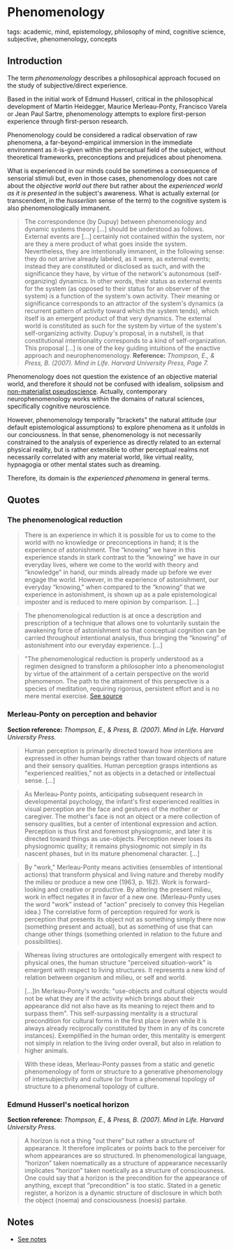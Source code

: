 
# Phenomenology

tags: academic, mind, epistemology, philosophy of mind,  cognitive science, subjective, phenomenology, concepts

## Introduction

The term *phenomenology* describes a philosophical approach focused on the study of subjective/direct experience. 

Based in the initial work of Edmund Husserl, critical in the philosophical development of Martin Heidegger, Maurice Merleau-Ponty, Francisco Varela or Jean Paul Sartre, phenomenology attempts to explore first-person experience through first-person research. 

Phenomenology could be considered a radical observation of raw phenomena, a far-beyond-empirical immersion in the immediate environment as it-is-given within the perceptual field of the subject, without theoretical frameworks, preconceptions and prejudices about phenomena. 

What is experienced in our minds could be sometimes a consequence of sensorial stimuli but, even in those cases, phenomenology does not care about the *objective world out there* but rather about the *experienced world as it is presented* in the subject's awareness. What is actually external (or transcendent, in the *husserlian* sense of the term) to the cognitive system is also phenomenologically immanent.  

> The correspondence (by Dupuy) between phenomenology and dynamic systems theory [...]  should be understood as follows. External events are [...] certainly not contained within the system, nor are they a mere product of what goes inside the system. Nevertheless, they are intentionally immanent, in the following sense: they do not arrive already labeled, as it were, as external events; instead they are constituted or disclosed as such, and with the significance they have, by virtue of the network's autonomous (self-organizing) dynamics. In other words, their status as external events for the system (as opposed to their status for an observer of the system) is a function of the system's own activity. Their meaning or significance corresponds to an attractor of the system's dynamics (a recurrent pattern of activity toward which the system tends), which itself is an emergent product of that very dynamics. The external world is constituted as such for the system by virtue of the system's self-organizing activity. Dupuy's proposal, in a nutshell, is that constitutional intentionality corresponds to a kind of self-organization. This proposal [...] is one of the key guiding intuitions of the enactive approach and neurophenomenology. **Reference:** <cite>Thompson, E., & Press, B. (2007). Mind in Life. Harvard University Press, Page 7.</cite>

Phenomenology does not question the existence of an objective material world, and therefore it should not be confused with idealism, solipsism and [non-materialist pseudoscience](https://rationalwiki.org/wiki/Non-materialist_neuroscience). Actually, contemporary neurophenomenology works within the domains of natural sciences, specifically cognitive neuroscience.

However, phenomenology temporally "brackets" the natural attitude (our default epistemological assumptions) to explore phenomena as it unfolds in our conciousness. In that sense, phenomenology is not necessarily constrained to the analysis of experience as directly related to an external physical reality, but is rather extensible to other perceptual realms not necessarily correlated with any material world, like virtual reality, hypnagogia or other mental states such as dreaming. 

Therefore, its domain is *the experienced phenomena* in general terms.


## Quotes

### The phenomenological reduction


> There is an experience in which it is possible for us to come to the world with no knowledge or preconceptions in hand; it is the experience of astonishment. The “knowing” we have in this experience stands in stark contrast to the “knowing” we have in our everyday lives, where we come to the world with theory and “knowledge” in hand, our minds already made up before we ever engage the world. However, in the experience of astonishment, our everyday “knowing,” when compared to the “knowing” that we experience in astonishment, is shown up as a pale epistemological imposter and is reduced to mere opinion by comparison. [...] 

> The phenomenological reduction is at once a description and prescription of a technique that allows one to voluntarily sustain the awakening force of astonishment so that conceptual cognition can be carried throughout intentional analysis, thus bringing the “knowing” of astonishment into our everyday experience. [...]

> "The phenomenological reduction is properly understood as a regimen designed to transform a philosopher into a phenomenologist by virtue of the attainment of a certain perspective on the world phenomenon. The path to the attainment of this perspective is a species of meditation, requiring rigorous, persistent effort and is no mere mental exercise. [See source](https://www.iep.utm.edu/phen-red/) 


### Merleau-Ponty on perception and behavior

**Section reference:** <cite>Thompson, E., & Press, B. (2007). Mind in Life. Harvard University Press.</cite> 

> Human perception is primarily directed toward how intentions are expressed in other human beings rather than toward objects of nature and their sensory qualities. Human perception grasps intentions as "experienced realities," not as objects in a detached or intellectual sense. [...]

> As Merleau-Ponty points, anticipating subsequent research in developmental psychology, the infant's first experienced realities in visual perception are the face and gestures of the mother or caregiver. The mother's face is not an object or a mere collection of sensory qualities, but a center of intentional expression and action. Perception is thus first and foremost physiognomic, and later it is directed toward things as use-objects. Perception never loses its physiognomic quality; it remains physiognomic not simply in its nascent phases, but in its mature phenomenal character. [...]

> By "work," Merleau-Ponty means activities (ensembles of intentional actions) that transform physical and living nature and thereby modify the milieu or produce a new one (1963, p. 162). Work is forward-looking and creative or productive. By altering the present milieu, work in effect negates it in favor of a new one. (Merleau-Ponty uses the word "work” instead of "action" precisely to convey this Hegelian idea.) The correlative form of perception required for work is perception that presents its object not as something simply there now (something present and actual), but as something of use that can change other things (something oriented in relation to the future and possibilities).

> Whereas living structures are ontologically emergent with respect to physical ones, the human structure "perceived situation-work" is emergent with respect to living structures. It represents a new kind of relation between organism and milieu, or self and world.

> [...]In Merleau-Ponty's words: "use-objects and cultural objects would not be what they are if the activity which brings about their appearance did not also have as its meaning to reject them and to surpass them". This self-surpassing mentality is a structural precondition for cultural forms in the first place (even while it is always already reciprocally constituted by them in any of its concrete instances). Exemplified in the human order, this mentality is emergent not simply in relation to the living order overall, but also in relation to higher animals.

> With these ideas, Merleau-Ponty passes from a static and genetic phenomenology of form or structure to a generative phenomenology
of intersubjectivity and culture (or from a phenomenal topology of structure to a phenomenal topology of culture.




### Edmund Husserl's noetical horizon

**Section reference:** <cite>Thompson, E., & Press, B. (2007). Mind in Life. Harvard University Press. </cite>

> A horizon is not a thing "out there” but rather a structure of appearance. It therefore implicates or points back to the perceiver for whom appearances are so structured. In phenomenological language, “horizon” taken noematically as a structure of appearance
necessarily implicates “horizon” taken noetically as a structure of consciousness. One could say that a horizon is the precondition for the appearance of anything, except that “precondition" is too static. Stated in a genetic register, a horizon is a dynamic structure of disclosure in which both the object (noema) and consciousness (noesis) partake.


## Notes

* [See notes](../../tags/phenomenology-notes.md)